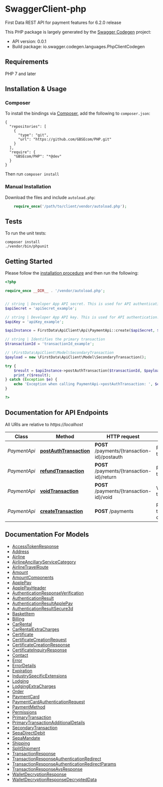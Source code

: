 # SwaggerClient-php
First Data REST API for payment features for 6.2.0 release

This PHP package is largely generated by the [Swagger Codegen](https://github.com/swagger-api/swagger-codegen) project:

- API version: 0.0.1
- Build package: io.swagger.codegen.languages.PhpClientCodegen

## Requirements

PHP 7 and later

<a name="installation"></a>
## Installation & Usage
### Composer

To install the bindings via [Composer](http://getcomposer.org/), add the following to `composer.json`:

```
{
  "repositories": [
    {
      "type": "git",
      "url": "https://github.com/GBSEcom/PHP.git"
    }
  ],
  "require": {
    "GBSEcom/PHP": "*@dev"
  }
}
```

Then run `composer install`

### Manual Installation

Download the files and include `autoload.php`:

```php
    require_once('/path/to/client/vendor/autoload.php');
```

## Tests

To run the unit tests:

```
composer install
./vendor/bin/phpunit
```

## Getting Started

Please follow the [installation procedure](#installation) and then run the following:

```php
<?php

require_once __DIR__ . '/vendor/autoload.php';


// string | Developer App API secret. This is used for API authentication. Secrets are provided at the time of merchant boarding.
$apiSecret = 'apiSecret_example';

// string | Developer App API key. This is used for API authentication. Keys are provided at the time of merchant boarding.
$apiKey = 'apiKey_example';

$apiInstance = FirstData\ApiClient\Api\PaymentApi::create($apiSecret, $apiKey);

// string | Identifies the primary transaction
$transactionId = 'transactionId_example';

// \FirstData\ApiClient\Model\SecondaryTransaction
$payload = new \FirstData\ApiClient\Model\SecondaryTransaction();

try {
    $result = $apiInstance->postAuthTransaction($transactionId, $payload);
    print_r($result);
} catch (Exception $e) {
    echo 'Exception when calling PaymentApi->postAuthTransaction: ', $e->getMessage(), PHP_EOL;
}

?>
```

## Documentation for API Endpoints

All URIs are relative to *https://localhost*

Class | Method | HTTP request | Description
------------ | ------------- | ------------- | -------------
*PaymentApi* | [**postAuthTransaction**](docs/Api/PaymentApi.md#postAuthTransaction) | **POST** /payments/{transaction-id}/postauth | Postauth transaction
*PaymentApi* | [**refundTransaction**](docs/Api/PaymentApi.md#refundTransaction) | **POST** /payments/{transaction-id}/return | Return/Refund transaction
*PaymentApi* | [**voidTransaction**](docs/Api/PaymentApi.md#voidTransaction) | **POST** /payments/{transaction-id}/void | Void transaction
*PaymentApi* | [**createTransaction**](docs/Api/PaymentApi.md#createTransaction) | **POST** /payments | Primary transaction creation


## Documentation For Models

 - [AccessTokenResponse](docs/Model/AccessTokenResponse.md)
 - [Address](docs/Model/Address.md)
 - [Airline](docs/Model/Airline.md)
 - [AirlineAncillaryServiceCategory](docs/Model/AirlineAncillaryServiceCategory.md)
 - [AirlineTravelRoute](docs/Model/AirlineTravelRoute.md)
 - [Amount](docs/Model/Amount.md)
 - [AmountComponents](docs/Model/AmountComponents.md)
 - [ApplePay](docs/Model/ApplePay.md)
 - [ApplePayHeader](docs/Model/ApplePayHeader.md)
 - [AuthenticationResponseVerification](docs/Model/AuthenticationResponseVerification.md)
 - [AuthenticationResult](docs/Model/AuthenticationResult.md)
 - [AuthenticationResultApplePay](docs/Model/AuthenticationResultApplePay.md)
 - [AuthenticationResultSecure3d](docs/Model/AuthenticationResultSecure3d.md)
 - [BasketItem](docs/Model/BasketItem.md)
 - [Billing](docs/Model/Billing.md)
 - [CarRental](docs/Model/CarRental.md)
 - [CarRentalExtraCharges](docs/Model/CarRentalExtraCharges.md)
 - [Certificate](docs/Model/Certificate.md)
 - [CertificateCreationRequest](docs/Model/CertificateCreationRequest.md)
 - [CertificateCreationResponse](docs/Model/CertificateCreationResponse.md)
 - [CertificateInquiryResponse](docs/Model/CertificateInquiryResponse.md)
 - [Contact](docs/Model/Contact.md)
 - [Error](docs/Model/Error.md)
 - [ErrorDetails](docs/Model/ErrorDetails.md)
 - [Expiration](docs/Model/Expiration.md)
 - [IndustrySpecificExtensions](docs/Model/IndustrySpecificExtensions.md)
 - [Lodging](docs/Model/Lodging.md)
 - [LodgingExtraCharges](docs/Model/LodgingExtraCharges.md)
 - [Order](docs/Model/Order.md)
 - [PaymentCard](docs/Model/PaymentCard.md)
 - [PaymentCardAuthenticationRequest](docs/Model/PaymentCardAuthenticationRequest.md)
 - [PaymentMethod](docs/Model/PaymentMethod.md)
 - [Permissions](docs/Model/Permissions.md)
 - [PrimaryTransaction](docs/Model/PrimaryTransaction.md)
 - [PrimaryTransactionAdditionalDetails](docs/Model/PrimaryTransactionAdditionalDetails.md)
 - [SecondaryTransaction](docs/Model/SecondaryTransaction.md)
 - [SepaDirectDebit](docs/Model/SepaDirectDebit.md)
 - [SepaMandate](docs/Model/SepaMandate.md)
 - [Shipping](docs/Model/Shipping.md)
 - [SplitShipment](docs/Model/SplitShipment.md)
 - [TransactionResponse](docs/Model/TransactionResponse.md)
 - [TransactionResponseAuthenticationRedirect](docs/Model/TransactionResponseAuthenticationRedirect.md)
 - [TransactionResponseAuthenticationRedirectParams](docs/Model/TransactionResponseAuthenticationRedirectParams.md)
 - [TransactionResponseAvsResponse](docs/Model/TransactionResponseAvsResponse.md)
 - [WalletDecryptionResponse](docs/Model/WalletDecryptionResponse.md)
 - [WalletDecryptionResponseDecryptedData](docs/Model/WalletDecryptionResponseDecryptedData.md)
